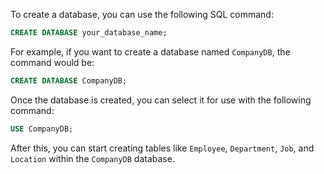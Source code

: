 To create a database, you can use the following SQL command:

```sql
CREATE DATABASE your_database_name;
```

For example, if you want to create a database named `CompanyDB`, the command would be:

```sql
CREATE DATABASE CompanyDB;
```

Once the database is created, you can select it for use with the following command:

```sql
USE CompanyDB;
``` 

After this, you can start creating tables like `Employee`, `Department`, `Job`, and `Location` within the `CompanyDB` database.
